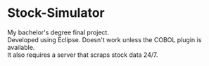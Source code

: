 # Stock-Simulator
My bachelor's degree final project.  
Developed using Eclipse. Doesn't work unless the COBOL plugin is available.  
It also requires a server that scraps stock data 24/7.  

